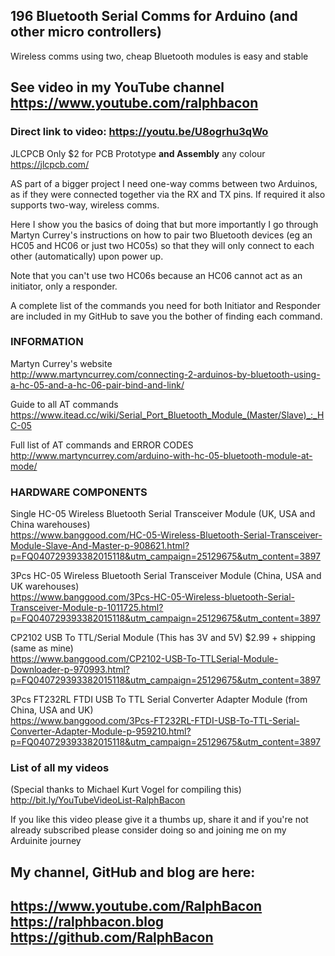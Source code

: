 ## 196 Bluetooth Serial Comms for Arduino (and other micro controllers)
Wireless comms using two, cheap Bluetooth modules is easy and stable

## See video in my YouTube channel https://www.youtube.com/ralphbacon
### Direct link to video: https://youtu.be/U8ogrhu3qWo

JLCPCB Only $2 for PCB Prototype **and Assembly** any colour https://jlcpcb.com/

AS part of a bigger project I need one-way comms between two Arduinos, as if they were connected together via the RX and TX pins. If required it also supports two-way, wireless comms.

Here I show you the basics of doing that but more importantly I go through Martyn Currey's instructions on how to pair two Bluetooth devices (eg an HC05 and HC06 or just two HC05s) so that they will only connect to each other (automatically) upon power up.

Note that you can't use two HC06s because an HC06 cannot act as an initiator, only a responder.  

A complete list of the commands you need for both Initiator and Responder are included in my GitHub to save you the bother of finding each command.  


### INFORMATION

Martyn Currey's website  
http://www.martyncurrey.com/connecting-2-arduinos-by-bluetooth-using-a-hc-05-and-a-hc-06-pair-bind-and-link/

Guide to all AT commands  
https://www.itead.cc/wiki/Serial_Port_Bluetooth_Module_(Master/Slave)_:_HC-05

Full list of AT commands and ERROR CODES  
http://www.martyncurrey.com/arduino-with-hc-05-bluetooth-module-at-mode/

### HARDWARE COMPONENTS

Single HC-05 Wireless Bluetooth Serial Transceiver Module (UK, USA and China warehouses)  
https://www.banggood.com/HC-05-Wireless-Bluetooth-Serial-Transceiver-Module-Slave-And-Master-p-908621.html?p=FQ040729393382015118&utm_campaign=25129675&utm_content=3897

3Pcs HC-05 Wireless Bluetooth Serial Transceiver Module (China, USA and UK warehouses)  
https://www.banggood.com/3Pcs-HC-05-Wireless-bluetooth-Serial-Transceiver-Module-p-1011725.html?p=FQ040729393382015118&utm_campaign=25129675&utm_content=3897  

CP2102 USB To TTL/Serial Module (This has 3V and 5V) $2.99 + shipping (same as mine)  
https://www.banggood.com/CP2102-USB-To-TTLSerial-Module-Downloader-p-970993.html?p=FQ040729393382015118&utm_campaign=25129675&utm_content=3897

3Pcs FT232RL FTDI USB To TTL Serial Converter Adapter Module (from China, USA and UK)  
https://www.banggood.com/3Pcs-FT232RL-FTDI-USB-To-TTL-Serial-Converter-Adapter-Module-p-959210.html?p=FQ040729393382015118&utm_campaign=25129675&utm_content=3897  

### List of all my videos
(Special thanks to Michael Kurt Vogel for compiling this)  
http://bit.ly/YouTubeVideoList-RalphBacon

If you like this video please give it a thumbs up, share it and if you're not already subscribed please consider doing so and joining me on my Arduinite journey

My channel, GitHub and blog are here:  
------------------------------------------------------------------  
https://www.youtube.com/RalphBacon  
https://ralphbacon.blog  
https://github.com/RalphBacon  
------------------------------------------------------------------
